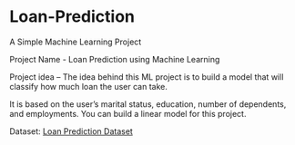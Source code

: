# Loan-Prediction
A Simple Machine Learning Project

Project Name - Loan Prediction using Machine Learning

Project idea – The idea behind this ML project is to build a model that will classify how much loan the user can take.

It is based on the user’s marital status, education, number of dependents, and employments. You can build a linear model for this project.

Dataset: <a href="https://www.kaggle.com/altruistdelhite04/loan-prediction-problem-dataset">Loan Prediction Dataset<a>

